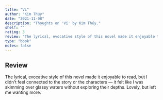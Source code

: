 ```yaml
---
title: "Vi"
author: "Kim Thúy"
date: "2021-11-08"
description: "Thoughts on 'Vi' by Kim Thúy."
shelf: ""
rating: 3
review: "The lyrical, evocative style of this novel made it enjoyable to read, but I didn't feel connected to the story or the characters — it felt like I was skimming over glassy waters without exploring their depths. Lovely, but left me wanting more."
type: "book"
notes: false
---
```


## Review

The lyrical, evocative style of this novel made it enjoyable to read, but I didn't feel connected to the story or the characters — it felt like I was skimming over glassy waters without exploring their depths. Lovely, but left me wanting more.

